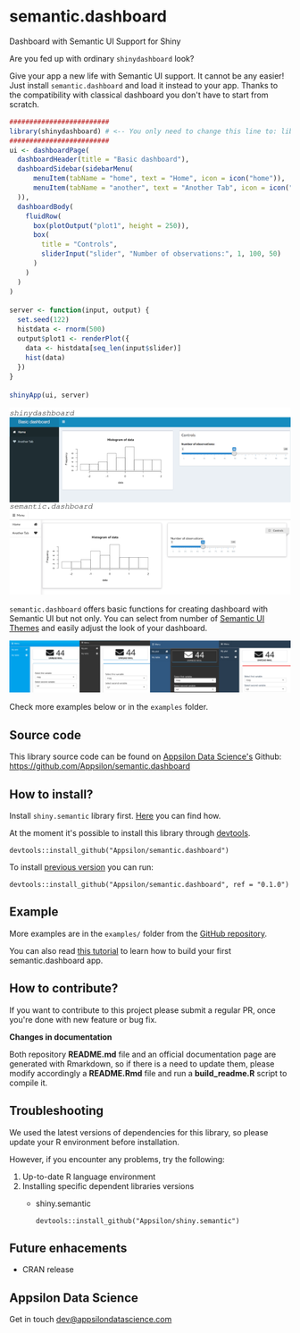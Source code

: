 
<link href="http://fonts.googleapis.com/css?family=Maven+Pro:400,700|Inconsolata" rel="stylesheet" type="text/css"> <link href='docs/style.css' rel='stylesheet' type='text/css'>

semantic.dashboard
==================

Dashboard with Semantic UI Support for Shiny

Are you fed up with ordinary `shinydashboard` look?

Give your app a new life with Semantic UI support. It cannot be any easier! Just install `semantic.dashboard` and load it instead to your app. Thanks to the compatibility with classical dashboard you don't have to start from scratch.

``` r
#########################
library(shinydashboard) # <-- You only need to change this line to: library(semantic.dashboard)
#########################
ui <- dashboardPage(
  dashboardHeader(title = "Basic dashboard"),
  dashboardSidebar(sidebarMenu(
      menuItem(tabName = "home", text = "Home", icon = icon("home")),
      menuItem(tabName = "another", text = "Another Tab", icon = icon("heart"))
  )),
  dashboardBody(
    fluidRow(
      box(plotOutput("plot1", height = 250)),
      box(
        title = "Controls",
        sliderInput("slider", "Number of observations:", 1, 100, 50)
      )
    )
  )
)

server <- function(input, output) {
  set.seed(122)
  histdata <- rnorm(500)
  output$plot1 <- renderPlot({
    data <- histdata[seq_len(input$slider)]
    hist(data)
  })
}

shinyApp(ui, server)
```

![Semantic dashboards comparison](inst/compare.png)

`semantic.dashboard` offers basic functions for creating dashboard with Semantic UI but not only. You can select from number of [Semantic UI Themes](http://semantic-ui-forest.com/themes/) and easily adjust the look of your dashboard.

![Semantic Dashboard Themes](inst/themes.png)

Check more examples below or in the `examples` folder.

<!-- #Basic tutorial article is available on [Appsilon Data Science blog](your_future_art_link). -->
<!-- Live demo link below -->
<!--<p style="text-align: center; font-size: x-large;">
<a href="">Live demo</a>
</p> -->

Source code
-----------

This library source code can be found on [Appsilon Data Science's](http://appsilondatascience.com) Github: <br> <https://github.com/Appsilon/semantic.dashboard>

How to install?
---------------

Install `shiny.semantic` library first. [Here](https://github.com/Appsilon/shiny.semantic) you can find how.

At the moment it's possible to install this library through [devtools](https://github.com/hadley/devtools).

    devtools::install_github("Appsilon/semantic.dashboard")

To install [previous version]() you can run:

    devtools::install_github("Appsilon/semantic.dashboard", ref = "0.1.0")

Example
-------

More examples are in the `examples/` folder from the [GitHub repository](https://github.com/Appsilon/semantic.dashboard).

You can also read [this tutorial](https://appsilondatascience.com/blog/rstats/2018/06/11/dashboard-tutorial.html) to learn how to build your first semantic.dashboard app.

How to contribute?
------------------

If you want to contribute to this project please submit a regular PR, once you're done with new feature or bug fix.<br>

**Changes in documentation**

Both repository **README.md** file and an official documentation page are generated with Rmarkdown, so if there is a need to update them, please modify accordingly a **README.Rmd** file and run a **build\_readme.R** script to compile it.

Troubleshooting
---------------

We used the latest versions of dependencies for this library, so please update your R environment before installation.

However, if you encounter any problems, try the following:

1.  Up-to-date R language environment
2.  Installing specific dependent libraries versions
    -   shiny.semantic

            devtools::install_github("Appsilon/shiny.semantic")

Future enhacements
------------------

-   CRAN release

Appsilon Data Science
---------------------

Get in touch [dev@appsilondatascience.com](dev@appsilondatascience.com)
